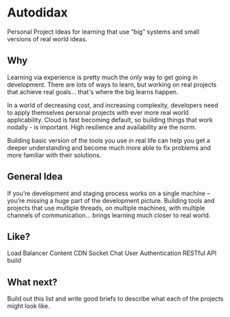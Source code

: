 # Autodidax
Personal Project Ideas for learning that use “big” systems and small versions of real world ideas.

## Why
Learning via experience is pretty much the only way to get going in development. There are lots of ways to learn, but working on real projects that achieve real goals... that's where the big learns happen.

In a world of decreasing cost, and increasing complexity, developers need to apply themselves personal projects with ever more real world applicability. Cloud is fast becoming default, so building things that work nodally - is important. High resilience and availability are the norm.

Building basic version of the tools you use in real life can help you get a deeper understanding and become much more able to fix problems and more familiar with their solutions.

## General Idea

If you’re development and staging process works on a single machine – you’re missing a huge part of the development picture. Building tools and projects that use multiple threads, on multiple machines, with multiple channels of communication… brings learning much closer to real world.

## Like?

Load Balancer
Content CDN
Socket Chat
User Authentication
RESTful API build

## What next?

Build out this list and write good briefs to describe what each of the projects might look like.


